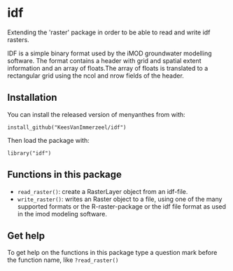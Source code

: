 # idf

<!-- badges: start -->
<!-- badges: end -->

Extending the 'raster' package in order to be able to read and write idf rasters.

IDF is a simple binary format used by the iMOD groundwater modelling software.
The format contains a header with grid and spatial extent information and
an array of floats.The array of floats is translated to a rectangular grid using
the ncol and nrow fields of the header.

## Installation

You can install the released version of menyanthes from with:

`install_github("KeesVanImmerzeel/idf")`

Then load the package with:

`library("idf")` 

## Functions in this package
- `read_raster()`: create a RasterLayer object from an idf-file.
- `write_raster()`: writes an Raster object to a file, using one of the many supported formats or the R-raster-package 
  or the idf file format as used in the imod modeling software.

## Get help

To get help on the functions in this package type a question mark before the function name, like `?read_raster()`


